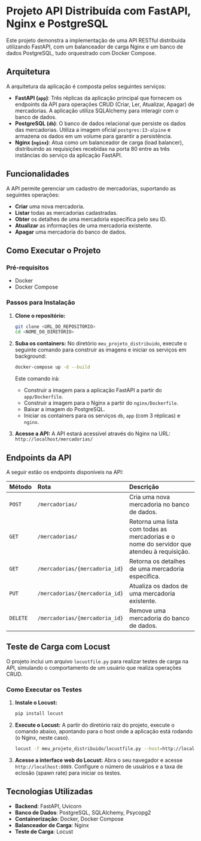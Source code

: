 
# Projeto API Distribuída com FastAPI, Nginx e PostgreSQL

Este projeto demonstra a implementação de uma API RESTful distribuída utilizando FastAPI, com um balanceador de carga Nginx e um banco de dados PostgreSQL, tudo orquestrado com Docker Compose.

## Arquitetura

A arquitetura da aplicação é composta pelos seguintes serviços:

* **FastAPI (`app`)**: Três réplicas da aplicação principal que fornecem os endpoints da API para operações CRUD (Criar, Ler, Atualizar, Apagar) de mercadorias. A aplicação utiliza SQLAlchemy para interagir com o banco de dados.
* **PostgreSQL (`db`)**: O banco de dados relacional que persiste os dados das mercadorias. Utiliza a imagem oficial `postgres:13-alpine` e armazena os dados em um volume para garantir a persistência.
* **Nginx (`nginx`)**: Atua como um balanceador de carga (load balancer), distribuindo as requisições recebidas na porta 80 entre as três instâncias do serviço da aplicação FastAPI.

## Funcionalidades

A API permite gerenciar um cadastro de mercadorias, suportando as seguintes operações:

* **Criar** uma nova mercadoria.
* **Listar** todas as mercadorias cadastradas.
* **Obter** os detalhes de uma mercadoria específica pelo seu ID.
* **Atualizar** as informações de uma mercadoria existente.
* **Apagar** uma mercadoria do banco de dados.

## Como Executar o Projeto

### Pré-requisitos

* Docker
* Docker Compose

### Passos para Instalação

1.  **Clone o repositório:**
    ```bash
    git clone <URL_DO_REPOSITORIO>
    cd <NOME_DO_DIRETORIO>
    ```

2.  **Suba os containers:**
    No diretório `meu_projeto_distribuido`, execute o seguinte comando para construir as imagens e iniciar os serviços em background:
    ```bash
    docker-compose up -d --build
    ```
    Este comando irá:
    * Construir a imagem para a aplicação FastAPI a partir do `app/Dockerfile`.
    * Construir a imagem para o Nginx a partir do `nginx/Dockerfile`.
    * Baixar a imagem do PostgreSQL.
    * Iniciar os containers para os serviços `db`, `app` (com 3 réplicas) e `nginx`.

3.  **Acesse a API:**
    A API estará acessível através do Nginx na URL: `http://localhost/mercadorias/`

## Endpoints da API

A seguir estão os endpoints disponíveis na API:

| Método | Rota                          | Descrição                                                                      |
| :----- | :---------------------------- | :----------------------------------------------------------------------------- |
| `POST` | `/mercadorias/`               | Cria uma nova mercadoria no banco de dados.                                    |
| `GET`  | `/mercadorias/`               | Retorna uma lista com todas as mercadorias e o nome do servidor que atendeu à requisição. |
| `GET`  | `/mercadorias/{mercadoria_id}` | Retorna os detalhes de uma mercadoria específica.                              |
| `PUT`  | `/mercadorias/{mercadoria_id}` | Atualiza os dados de uma mercadoria existente.                                 |
| `DELETE`| `/mercadorias/{mercadoria_id}` | Remove uma mercadoria do banco de dados.                                       |

## Teste de Carga com Locust

O projeto inclui um arquivo `locustfile.py` para realizar testes de carga na API, simulando o comportamento de um usuário que realiza operações CRUD.

### Como Executar os Testes

1.  **Instale o Locust:**
    ```bash
    pip install locust
    ```

2.  **Execute o Locust:**
    A partir do diretório raiz do projeto, execute o comando abaixo, apontando para o host onde a aplicação está rodando (o Nginx, neste caso).
    ```bash
    locust -f meu_projeto_distribuido/locustfile.py --host=http://localhost
    ```

3.  **Acesse a interface web do Locust:**
    Abra o seu navegador e acesse `http://localhost:8089`. Configure o número de usuários e a taxa de eclosão (spawn rate) para iniciar os testes.

## Tecnologias Utilizadas

* **Backend**: FastAPI, Uvicorn
* **Banco de Dados**: PostgreSQL, SQLAlchemy, Psycopg2
* **Containerização**: Docker, Docker Compose
* **Balanceador de Carga**: Nginx
* **Teste de Carga**: Locust
